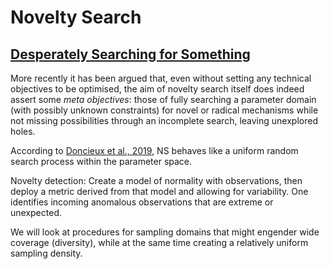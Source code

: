 # Novelty Search

## [Desperately Searching for Something](https://www.researchgate.net/publication/361142547_Desperately_Searching_for_Something)

More recently it has been argued that, even without setting any technical
objectives to be optimised, the aim of novelty search itself does indeed assert
some _meta objectives_: those of fully searching a parameter domain (with
possibly unknown constraints) for novel or radical mechanisms while not missing
possibilities through an incomplete search, leaving unexplored holes.

According to [Doncieux et al., 2019](https://hal.science/hal-02561846/document),
NS behaves like a uniform random search process within the parameter space.

Novelty detection: Create a model of normality with observations, then deploy
a metric derived from that model and allowing for variability. One identifies
incoming anomalous observations that are extreme or unexpected.

We will look at procedures for sampling domains that might engender wide
coverage (diversity), while at the same time creating a relatively uniform
sampling density.
